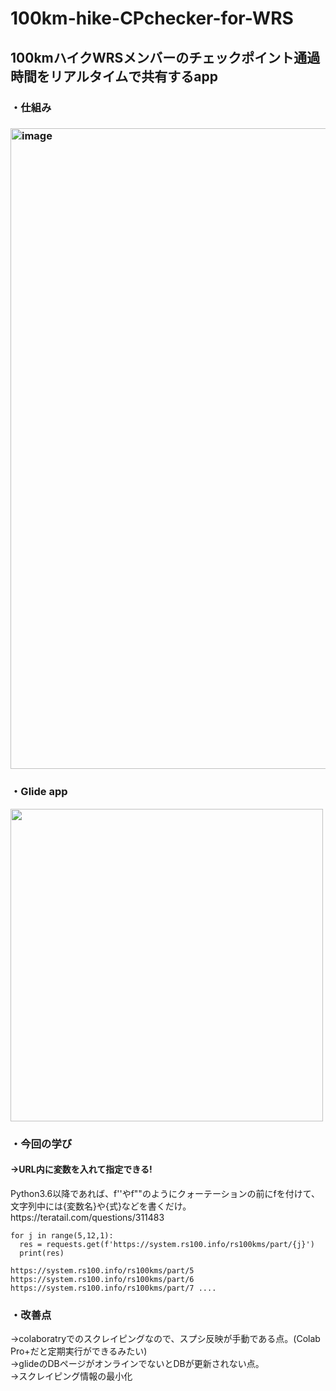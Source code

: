 # 100km-hike-CPchecker-for-WRS
<h2>100kmハイクWRSメンバーのチェックポイント通過時間をリアルタイムで共有するapp</h2>
<h3>・仕組み<h3>
<img width="1025" alt="image" src="https://user-images.githubusercontent.com/78514031/202569135-d4ba95a4-1c92-4e1b-b0f9-99c8c09f6f3c.png">

<h3>・Glide app</h3>
  
<img height= "500" src="https://user-images.githubusercontent.com/78514031/202568710-42f42b14-8830-4b0d-9ed4-539b4ba304c4.png">

<h3>・今回の学び</h3>
<h4>→URL内に変数を入れて指定できる!</h4>
<p>Python3.6以降であれば、f''やf""のようにクォーテーションの前にfを付けて、文字列中には{変数名}や{式}などを書くだけ。
https://teratail.com/questions/311483
</p>

```
for j in range(5,12,1):
  res = requests.get(f'https://system.rs100.info/rs100kms/part/{j}')
  print(res)
```

```
https://system.rs100.info/rs100kms/part/5
https://system.rs100.info/rs100kms/part/6
https://system.rs100.info/rs100kms/part/7 ....
```

<h3>・改善点</h3>
→colaboratryでのスクレイピングなので、スプシ反映が手動である点。(Colab Pro+だと定期実行ができるみたい)
  <br>
→glideのDBページがオンラインでないとDBが更新されない点。
  <br>
→スクレイピング情報の最小化
